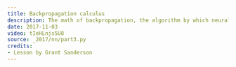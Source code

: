 ```yaml
---
title: Backpropagation calculus
description: The math of backpropagation, the algorithm by which neural networks learn.
date: 2017-11-03
video: tIeHLnjs5U8
source: _2017/nn/part3.py
credits:
- Lesson by Grant Sanderson
---
```

